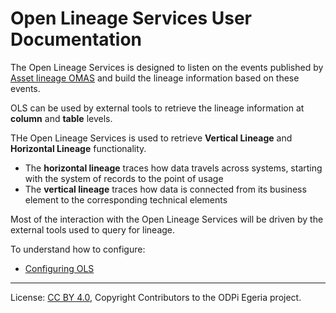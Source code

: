 <!-- SPDX-License-Identifier: CC-BY-4.0 -->
<!-- Copyright Contributors to the ODPi Egeria project. -->

# Open Lineage Services User Documentation

The Open Lineage Services is designed to listen on the events published by [Asset lineage OMAS](../../../../access-services/asset-lineage) 
and build the lineage information based on these events.

OLS can be used by external tools to retrieve the lineage information at **column** and **table** levels.

THe Open Lineage Services is used to retrieve **Vertical Lineage** and **Horizontal Lineage** functionality. 
- The **horizontal lineage** traces how data travels across systems, starting with the system of records to the point of usage
- The **vertical lineage** traces how data is connected from its business element to the corresponding technical elements

Most of the interaction with the Open Lineage Services will be driven by the external tools used to query for lineage.


To understand how to configure:

* [Configuring OLS](../configuration)

----
License: [CC BY 4.0](https://creativecommons.org/licenses/by/4.0/),
Copyright Contributors to the ODPi Egeria project.